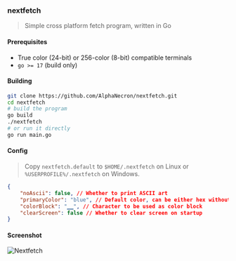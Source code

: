 ### nextfetch

> Simple cross platform fetch program, written in Go

#### Prerequisites
- True color (24-bit) or 256-color (8-bit) compatible terminals
- `go >= 17` (build only)

#### Building
```sh
git clone https://github.com/AlphaNecron/nextfetch.git
cd nextfetch
# build the program
go build
./nextfetch
# or run it directly
go run main.go
```

#### Config
> Copy `nextfetch.default` to `$HOME/.nextfetch` on Linux or `%USERPROFILE%/.nextfetch` on Windows.
```json
{
    "noAscii": false, // Whether to print ASCII art
    "primaryColor": "blue", // Default color, can be either hex without hash, "r,g,b", color name or number (256-color)
    "colorBlock": "▁▁", // Character to be used as color block
    "clearScreen": false // Whether to clear screen on startup
}
```

#### Screenshot
![Nextfetch](https://user-images.githubusercontent.com/57827456/153422522-7c9b7452-ee04-4e75-90c9-dce7ef03432e.png)
